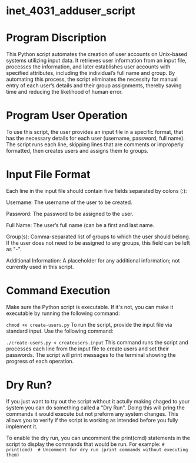 # inet_4031_adduser_script
# Program Discription 
This Python script automates the creation of user accounts on Unix-based systems utilizing input data. It retrieves user information from an input file, processes the information, and later establishes user accounts with specified attributes, including the individual’s full name and group. By automating this process, the script eliminates the necessity for manual entry of each user’s details and their group assignments, thereby saving time and reducing the likelihood of human error.

# Program User Operation
To use this script, the user provides an input file in a specific format, that has the necessary details for each user (username, password, full name). The script runs each line, skipping lines that are comments or improperly formatted, then creates users and assigns them to groups.

# Input File Format
Each line in the input file should contain five fields separated by colons (:):

  Username: The username of the user to be created.
  
  Password: The password to be assigned to the user.
  
  Full Name: The user’s full name (can be a first and last name.
  
  Group(s): Comma-separated list of groups to which the user should belong. If the      user does not need to be assigned to any groups, this field can be left as "-".
  
  Additional Information: A placeholder for any additional information; not currently 
  used in this script.

# Command Execution
Make sure the Python script is executable. If it's not, you can make it executable by running the following command:

`chmod +x create-users.py`
To run the script, provide the input file via standard input. Use the following command:

`./create-users.py < createusers.input`
This command runs the script and processes each line from the input file to create users and set their passwords. The script will print messages to the terminal showing the progress of each operation.

# Dry Run?
If you just want to try out the script without it actully making chaged to your system you can do something called a "Dry Run". Doing this will pring the commands it would execute but not preform any system changes. This allows you to verify if the script is working as intended before you fully implement it. 

To enable the dry run, you can uncomment the print(cmd) statements in the script to display the commands that would be run. For example:
`# print(cmd)  # Uncomment for dry run (print commands without executing them)`
